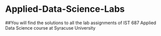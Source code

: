 # Applied-Data-Science-Labs
##You will find the solutions to all the lab assignments of IST 687 Applied Data Science course at Syracuse University
